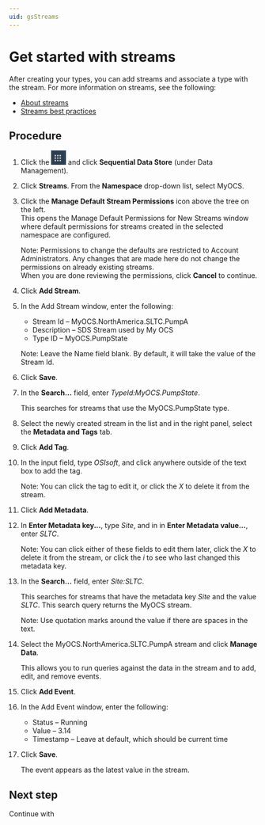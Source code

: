 ```yaml
---
uid: gsStreams
---
```


# Get started with streams

<!-- Joyce: Do you think this terse intro is sufficient? I am reluctant to get into more detail about streams because we run into the problem of repeating what is covered in the About streams topic. -->

After creating your types, you can add streams and associate a type with the stream. For more information on streams, see the following:

- [About streams](xref:ccStreams)
- [Streams best practices](xref:bpStreams)

## Procedure

1. Click the ![Menu icon](images\menu-icon.png) and click **Sequential Data Store** (under Data Management).

1. Click **Streams**. From the **Namespace** drop-down list, select MyOCS.

1. Click the **Manage Default Stream Permissions** icon above the tree on the left.  
    This opens the Manage Default Permissions for New Streams window where default permissions for streams created in the selected namespace are configured. 
   
    Note: Permissions to change the defaults are restricted to Account Administrators. Any changes that are made here do not change the permissions on already existing streams.  
    When you are done reviewing the permissions, click **Cancel** to continue.
   
1. Click **Add Stream**.

1. In the Add Stream window, enter the following:

   - Stream Id &ndash; MyOCS.NorthAmerica.SLTC.PumpA
   - Description &ndash; SDS Stream used by My OCS
   - Type ID &ndash; MyOCS.PumpState

    Note: Leave the Name field blank. By default, it will take the value of the Stream Id.

1. Click **Save**.

1. In the **Search...** field, enter _TypeId:MyOCS.PumpState_. 

    This searches for streams that use the MyOCS.PumpState type. 

1. Select the newly created stream in the list and in the right panel, select the **Metadata and Tags** tab.

1. Click **Add Tag**.

1. In the input field, type *OSIsoft*, and click anywhere outside of the text box to add the tag. 

    Note: You can click the tag to edit it, or click the *X* to delete it from the stream.

1. Click **Add Metadata**.

1. In **Enter Metadata key...**, type *Site*, and in in **Enter Metadata value...**, enter *SLTC*. 

    Note: You can click either of these fields to edit them later, click the *X* to delete it from the stream, or click the *i* <!-- add screen capture here --> to see who last changed this metadata key.

1. In the **Search...** field, enter *Site:SLTC*. 

    This searches for streams that have the metadata key *Site* and the value *SLTC*. This search query returns the MyOCS stream. 
   
    Note: Use quotation marks around the value if there are spaces in the text.
    
1. Select the MyOCS.NorthAmerica.SLTC.PumpA stream and click **Manage Data**. 

    This allows you to run queries against the data in the stream and to add, edit, and remove events.

1. Click **Add Event**.

1. In the Add Event window, enter the following: 

   - Status &ndash; Running
   - Value &ndash; 3.14
   - Timestamp &ndash; Leave at default, which should be current time

1. Click **Save**. 

    The event appears as the latest value in the stream.

## Next step

Continue with <!-- Add link to next topic. -->